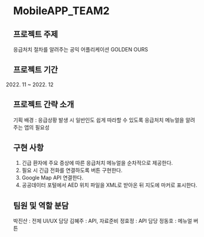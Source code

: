 # MobileAPP_TEAM2

## 프로젝트 주제
응급처치 절차를 알려주는 공익 어플리케이션 GOLDEN OURS

## 프로젝트 기간
2022. 11 ~ 2022. 12

## 프로젝트 간략 소개 
기획 배경 : 응급상황 발생 시 일반인도 쉽게 따라할 수 있도록 응급처치 메뉴얼을 알려주는 앱의 필요성

## 구현 사항
1. 긴급 환자에 주요 증상에 따른 응급처치 메뉴얼을 순차적으로 제공한다.
2. 필요 시 긴급 전화를 연결하도록 버튼 구현한다. 
3. Google Map API 연결한다.
4. 공공데이터 포털에서 AED 위치 파일을 XML로 받아온 뒤 지도에 마커로 표시한다.

## 팀원 및 역할 분담
박진산 : 전체 UI/UX 담당
김혜주 : API, 자료준비
정효정 : API 담당
정동호 : 메뉴얼 버튼

